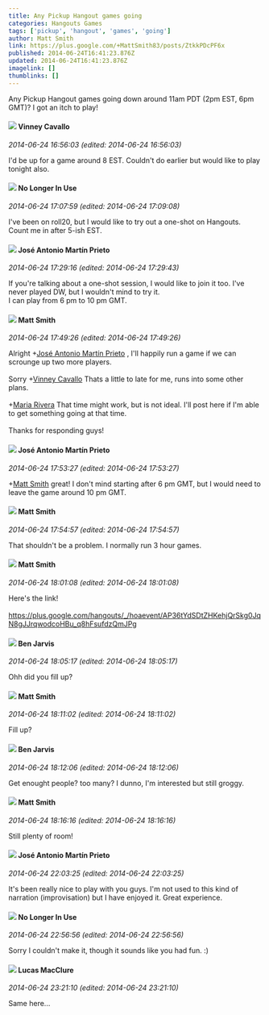 ```yaml
---
title: Any Pickup Hangout games going
categories: Hangouts Games
tags: ['pickup', 'hangout', 'games', 'going']
author: Matt Smith
link: https://plus.google.com/+MattSmith83/posts/ZtkkPDcPF6x
published: 2014-06-24T16:41:23.876Z
updated: 2014-06-24T16:41:23.876Z
imagelink: []
thumblinks: []
---
```


Any Pickup Hangout games going down around 11am PDT (2pm EST, 6pm GMT)? I got an itch to play! 
<div id='comment z13sxhq4gvv4dxoy404cjniqtsyzczabeis'>
  <h4><img src='{{site.baseurl}}//images/avatars/100310966371859754824_photo.jpg'> Vinney Cavallo</h4>
      <p><cite>2014-06-24 16:56:03 (edited: 2014-06-24 16:56:03)</cite></p>
        <p>I&#39;d be up for a game around 8 EST. Couldn&#39;t do earlier but would like to play tonight also.</p>
</div>
        

<div id='comment z13sxhq4gvv4dxoy404cjniqtsyzczabeis'>
  <h4><img src='{{site.baseurl}}//images/avatars/101654255682027575761_photo.jpg'> No Longer In Use</h4>
      <p><cite>2014-06-24 17:07:59 (edited: 2014-06-24 17:09:08)</cite></p>
        <p>I&#39;ve been on roll20, but I would like to try out a one-shot on Hangouts. Count me in after 5-ish EST.</p>
</div>
        

<div id='comment z13sxhq4gvv4dxoy404cjniqtsyzczabeis'>
  <h4><img src='{{site.baseurl}}//images/avatars/109181965527001073981_photo.jpg'> José Antonio Martín Prieto</h4>
      <p><cite>2014-06-24 17:29:16 (edited: 2014-06-24 17:29:43)</cite></p>
        <p>If you&#39;re talking about a one-shot session, I would like to join it too. I&#39;ve never played DW, but I wouldn&#39;t mind to try it.<br />I can play from 6 pm to 10 pm GMT.</p>
</div>
        

<div id='comment z13sxhq4gvv4dxoy404cjniqtsyzczabeis'>
  <h4><img src='{{site.baseurl}}//images/avatars/114058978089705547111_photo.jpg'> Matt Smith</h4>
      <p><cite>2014-06-24 17:49:26 (edited: 2014-06-24 17:49:26)</cite></p>
        <p>Alright <span class="proflinkWrapper"><span class="proflinkPrefix">+</span><a class="proflink" href="https://plus.google.com/109181965527001073981" oid="109181965527001073981">José Antonio Martín Prieto</a></span> , I&#39;ll happily run a game if we can scrounge up two more players. <br /><br />Sorry <span class="proflinkWrapper"><span class="proflinkPrefix">+</span><a class="proflink" href="https://plus.google.com/100310966371859754824" oid="100310966371859754824">Vinney Cavallo</a></span> Thats a little to late for me, runs into some other plans.<br /><br /><span class="proflinkWrapper"><span class="proflinkPrefix">+</span><a class="proflink" href="https://plus.google.com/101654255682027575761" oid="101654255682027575761">Maria Rivera</a></span> That time might work, but is not ideal. I&#39;ll post here if I&#39;m able to get something going at that time.<br /><br />Thanks for responding guys!</p>
</div>
        

<div id='comment z13sxhq4gvv4dxoy404cjniqtsyzczabeis'>
  <h4><img src='{{site.baseurl}}//images/avatars/109181965527001073981_photo.jpg'> José Antonio Martín Prieto</h4>
      <p><cite>2014-06-24 17:53:27 (edited: 2014-06-24 17:53:27)</cite></p>
        <p><span class="proflinkWrapper"><span class="proflinkPrefix">+</span><a class="proflink" href="https://plus.google.com/114058978089705547111" oid="114058978089705547111">Matt Smith</a></span> great! I don&#39;t mind starting after 6 pm GMT, but I would need to leave the game around 10 pm GMT.</p>
</div>
        

<div id='comment z13sxhq4gvv4dxoy404cjniqtsyzczabeis'>
  <h4><img src='{{site.baseurl}}//images/avatars/114058978089705547111_photo.jpg'> Matt Smith</h4>
      <p><cite>2014-06-24 17:54:57 (edited: 2014-06-24 17:54:57)</cite></p>
        <p>That shouldn&#39;t be a problem. I normally run 3 hour games.</p>
</div>
        

<div id='comment z13sxhq4gvv4dxoy404cjniqtsyzczabeis'>
  <h4><img src='{{site.baseurl}}//images/avatars/114058978089705547111_photo.jpg'> Matt Smith</h4>
      <p><cite>2014-06-24 18:01:08 (edited: 2014-06-24 18:01:08)</cite></p>
        <p>Here&#39;s the link!<br /><br /><a href="https://plus.google.com/hangouts/_/hoaevent/AP36tYdSDtZHKehjQrSkg0JqN8gJJrqwodcoHBu_q8hFsufdzQmJPg" class="ot-anchor">https://plus.google.com/hangouts/_/hoaevent/AP36tYdSDtZHKehjQrSkg0JqN8gJJrqwodcoHBu_q8hFsufdzQmJPg</a></p>
</div>
        

<div id='comment z13sxhq4gvv4dxoy404cjniqtsyzczabeis'>
  <h4><img src='{{site.baseurl}}//images/avatars/105095951838305103055_photo.jpg'> Ben Jarvis</h4>
      <p><cite>2014-06-24 18:05:17 (edited: 2014-06-24 18:05:17)</cite></p>
        <p>Ohh did you fill up?</p>
</div>
        

<div id='comment z13sxhq4gvv4dxoy404cjniqtsyzczabeis'>
  <h4><img src='{{site.baseurl}}//images/avatars/114058978089705547111_photo.jpg'> Matt Smith</h4>
      <p><cite>2014-06-24 18:11:02 (edited: 2014-06-24 18:11:02)</cite></p>
        <p>Fill up?</p>
</div>
        

<div id='comment z13sxhq4gvv4dxoy404cjniqtsyzczabeis'>
  <h4><img src='{{site.baseurl}}//images/avatars/105095951838305103055_photo.jpg'> Ben Jarvis</h4>
      <p><cite>2014-06-24 18:12:06 (edited: 2014-06-24 18:12:06)</cite></p>
        <p>Get enought people? too many? I dunno, I&#39;m interested but still groggy.</p>
</div>
        

<div id='comment z13sxhq4gvv4dxoy404cjniqtsyzczabeis'>
  <h4><img src='{{site.baseurl}}//images/avatars/114058978089705547111_photo.jpg'> Matt Smith</h4>
      <p><cite>2014-06-24 18:16:16 (edited: 2014-06-24 18:16:16)</cite></p>
        <p>Still plenty of room!</p>
</div>
        

<div id='comment z13sxhq4gvv4dxoy404cjniqtsyzczabeis'>
  <h4><img src='{{site.baseurl}}//images/avatars/109181965527001073981_photo.jpg'> José Antonio Martín Prieto</h4>
      <p><cite>2014-06-24 22:03:25 (edited: 2014-06-24 22:03:25)</cite></p>
        <p>It&#39;s been really nice to play with you guys. I&#39;m not used to this kind of narration (improvisation) but I have enjoyed it. Great experience.</p>
</div>
        

<div id='comment z13sxhq4gvv4dxoy404cjniqtsyzczabeis'>
  <h4><img src='{{site.baseurl}}//images/avatars/101654255682027575761_photo.jpg'> No Longer In Use</h4>
      <p><cite>2014-06-24 22:56:56 (edited: 2014-06-24 22:56:56)</cite></p>
        <p>Sorry I couldn&#39;t make it, though it sounds like you had fun. :)</p>
</div>
        

<div id='comment z13sxhq4gvv4dxoy404cjniqtsyzczabeis'>
  <h4><img src='{{site.baseurl}}//images/avatars/113949023870549093754_photo.jpg'> Lucas MacClure</h4>
      <p><cite>2014-06-24 23:21:10 (edited: 2014-06-24 23:21:10)</cite></p>
        <p>Same here...</p>
</div>
        